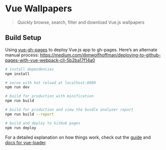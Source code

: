 # Vue Wallpapers

> Quickly browse, search, filter and download Vue.js wallpapers

## Build Setup

Using [vue-gh-pages](https://github.com/KieferSivitz/vue-gh-pages) to deploy Vue.js app to gh-pages. Here’s an alternate manual process: https://medium.com/@mwolfhoffman/deploying-to-github-pages-with-vue-webpack-cli-5b2ba17f14a0

``` bash
# install dependencies
npm install

# serve with hot reload at localhost:8080
npm run dev

# build for production with minification
npm run build

# build for production and view the bundle analyzer report
npm run build --report

# build and deploy to GitHub pages
npm run deploy
```

For a detailed explanation on how things work, check out the [guide](http://vuejs-templates.github.io/webpack/) and [docs for vue-loader](http://vuejs.github.io/vue-loader).
